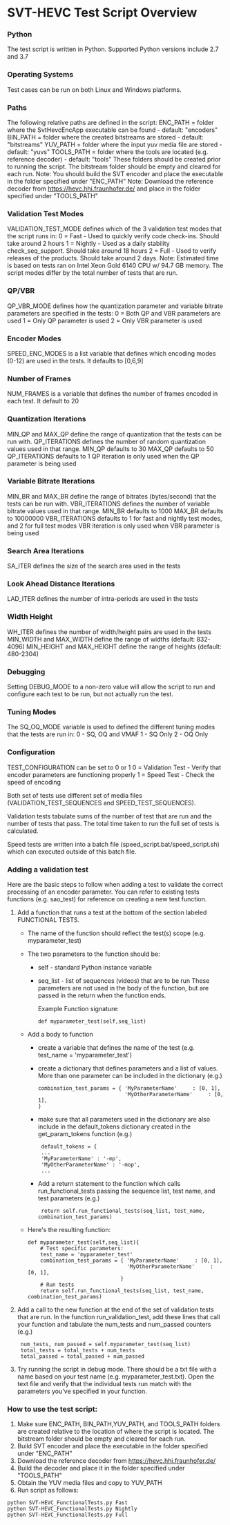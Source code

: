 # SVT-HEVC Test Script Overview

### Python

The test script is written in Python.  Supported Python versions include 2.7 and 3.7
	

### Operating Systems

Test cases can be run on both Linux and Windows platforms.



### Paths

The following relative paths are defined in the script:
ENC_PATH   = folder where the SvtHevcEncApp executable can be found - default: "encoders"
BIN_PATH   = folder where the created bitstreams are stored - default: "bitstreams"
YUV_PATH   = folder where the input yuv media file are stored - default: "yuvs"
TOOLS_PATH = folder where the tools are located (e.g. reference decoder) - default: "tools"
These folders should be created prior to running the script.
The bitstream folder should be empty and cleared for each run.
Note: You should build the SVT encoder and place the executable in the folder specified under "ENC_PATH"
Note: Download the reference decoder from https://hevc.hhi.fraunhofer.de/ and place in the folder specified under "TOOLS_PATH"		



### Validation Test Modes

VALIDATION_TEST_MODE defines which of the 3 validation test modes that the script runs in:
0 = Fast - Used to quickly verify code check-ins.  Should take around 2 hours
1 = Nightly - Used as a daily stability check_seq_support. Should take around 18 hours
2 = Full - Used to verify releases of the products.  Should take around 2 days.
Note: Estimated time is based on tests ran on Intel Xeon Gold 6140 CPU w/ 94.7 GB memory.
The script modes differ by the total number of tests that are run. 



### QP/VBR

QP_VBR_MODE defines how the quantization parameter and variable bitrate parameters are specified in the tests:
0 = Both QP and VBR parameters are used
1 = Only QP parameter is used
2 = Only VBR parameter is used
	

### Encoder Modes

SPEED_ENC_MODES is a list variable that defines which encoding modes (0-12) are used in the tests. It defaults to [0,6,9]
	

### Number of Frames

NUM_FRAMES is a variable that defines the number of frames encoded in each test. It default to 20
	

### Quantization Iterations

MIN_QP and MAX_QP define the range of quantization that the tests can be run with.
QP_ITERATIONS defines the number of random quantization values used in that range.
MIN_QP defaults to 30
MAX_QP defaults to  50
QP_ITERATIONS defaults to 1
QP iteration is only used when the QP parameter is being used



### Variable Bitrate Iterations

MIN_BR and MAX_BR define the range of bitrates (bytes/second) that the tests can be run with.
VBR_ITERATIONS defines the number of variable bitrate values used in that range.
MIN_BR defaults to 1000
MAX_BR defaults to 10000000
VBR_ITERATIONS defaults to 1 for fast and nightly test modes, and 2 for full test modes
VBR iteration is only used when VBR parameter is being used
	

### Search Area Iterations

SA_ITER defines the size of the search area used in the tests
	

### Look Ahead Distance Iterations

LAD_ITER defines the number of intra-periods are used in the tests
	

### Width Height

WH_ITER defines the number of width/height pairs are used in the tests
MIN_WIDTH and MAX_WIDTH define the range of widths (default: 832-4096)
MIN_HEIGHT and MAX_HEIGHT define the range of heights (default: 480-2304)



### Debugging

Setting DEBUG_MODE to a non-zero value will allow the script to run and configure each test to be run, but not actually run the test.



### Tuning Modes

The SQ_OQ_MODE variable is used to defined the different tuning modes that the tests are run in:
        0 - SQ, OQ and VMAF
        1 - SQ Only
        2 - OQ Only



### Configuration

TEST_CONFIGURATION can be set to 0 or 1
        0 = Validation Test - Verify that encoder parameters are functioning properly
        1 = Speed Test - Check the speed of encoding

Both set of tests use different set of media files (VALIDATION_TEST_SEQUENCES
and SPEED_TEST_SEQUENCES).

Validation tests tabulate sums of the number of test that are run and the 
number of tests that pass.  The total time taken to run the full set of tests is
calculated.

Speed tests are written into a batch file (speed_script.bat/speed_script.sh)
which can executed outside of this batch file.

### Adding a validation test

Here are the basic steps to follow when adding a test to validate the correct processing of an encoder parameter.  You can refer to existing tests functions (e.g. sao_test) for reference on creating a new test function.
	

1. Add a function that runs a test at the bottom of the section labeled FUNCTIONAL TESTS.

   - The name of the function should reflect the test(s) scope (e.g. myparameter_test)

   - The two parameters to the function should be:

     - self - standard Python instance variable

     - seq_list - list of sequences (videos) that are to be run
       These parameters are not used in the body of the function, but are passed in the 
       return when the function ends.

       Example Function signature:

       ```
       def myparameter_test(self,seq_list)
       ```

   - Add a body to function

     - create a variable that defines the name of the test (e.g. test_name = 'myparameter_test')

     - create a dictionary that defines parameters and a list of values.  More than one parameter can be included in the dictionary (e.g.)

       ```
       combination_test_params = { 'MyParameterName'     : [0, 1],
                                   'MyOtherParameterName'     : [0, 1],
       }					   
       ```

     - make sure that all parameters used in the dictionary are also include in the 
       default_tokens dictionary created in the get_param_tokens	function (e.g.)

       ```
        default_tokens = {
        ...
        'MyParameterName' : '-mp',
        'MyOtherParameterName' : '-mop',
        ...
       ```

     - Add a return statement to the function which calls run_functional_tests passing  the sequence list, test name, and test parameters (e.g.)    

       ```
        return self.run_functional_tests(seq_list, test_name, combination_test_params)
       ```

   - Here's the resulting function:	 

     ```
     def myparameter_test(self,seq_list){
         # Test specific parameters:
         test_name = 'myparameter_test'
         combination_test_params = { 'MyParameterName'     : [0, 1],
                                     'MyOtherParameterName'     : [0, 1],
                                   }
         # Run tests
         return self.run_functional_tests(seq_list, test_name, combination_test_params)
     ```

2. Add a call to the new function at the end of the set of validation tests that are run.  In the function run_validation_test, add these lines that call your function and tabulate the num_tests and num_passed counters (e.g.)

   ```
    num_tests, num_passed = self.myparameter_test(seq_list)
    total_tests = total_tests + num_tests
    total_passed = total_passed + num_passed
   ```

3. Try running the script in debug mode.  There should be a txt file with a name based on your test name (e.g. myparameter_test.txt).  Open the text file and verify that  the individual tests run match with the parameters you've specified in your function.

   

### How to use the test script:

1. Make sure ENC_PATH, BIN_PATH,YUV_PATH, and TOOLS_PATH folders are created relative to the location of  where the script is located.  The bitstream folder should be empty and cleared for each run.
2. Build SVT encoder and place the executable in the folder specified under "ENC_PATH"
3. Download the reference decoder from https://hevc.hhi.fraunhofer.de/
4. Build the decoder and place it in the folder specified under "TOOLS_PATH"
5. Obtain the YUV media files and copy to YUV_PATH 
6. Run script as follows:

```
python SVT-HEVC_FunctionalTests.py Fast
python SVT-HEVC_FunctionalTests.py Nightly
python SVT-HEVC_FunctionalTests.py Full
```

